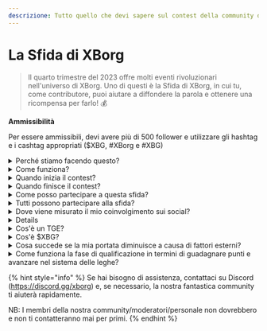```yaml
---
descrizione: Tutto quello che devi sapere sul contest della community di XBorg. In arrivo a settembre 2023
---
```


# La Sfida di XBorg

> Il quarto trimestre del 2023 offre molti eventi rivoluzionari nell'universo di XBorg. Uno di questi è la Sfida di XBorg, in cui tu, come contributore, puoi aiutare a diffondere la parola e ottenere una ricompensa per farlo! 💰

**Ammissibilità**

Per essere ammissibili, devi avere più di 500 follower e utilizzare gli hashtag e i cashtag appropriati ($XBG, #XBorg e #XBG)

<details>

<summary>Perché stiamo facendo questo?</summary>

Il nostro obiettivo è aumentare la consapevolezza su XBorg, mostrando la nostra fantastica community, i nostri prodotti e il nostro token. Organizzare un contest è il nostro metodo scelto per favorire un'esperienza piacevole e collaborativa.

</details>

<details>

<summary>Come funziona?</summary>

Partecipa attivamente rispettando le [regole](rules-test.md) e seguendo le migliori pratiche (link alle migliori pratiche). Accumulerai punti in base all'impatto del tuo coinvolgimento e più abilmente raggiungi questo obiettivo, maggiori saranno le ricompense che tu e la tua lega potrete ottenere.

</details>

<details>

<summary>Quando inizia il contest?</summary>

Il contest è previsto per iniziare il 1° o il 30 settembre 2023, a seconda dei nostri progressi.

</details>

<details>

<summary>Quando finisce il contest?</summary>

Il contest terminerà due settimane dopo l'Evento di Generazione del Token ([TGE](./#cos'è-un-tge)), la data specifica della quale sarà comunicata in seguito.

</details>

<details>

<summary>Come posso partecipare a questa sfida?</summary>

Una volta soddisfatto il requisito di avere più di 500 follower su Twitter, verranno assegnati punti in base al tuo XBorg Influencers Engagement Rank giornaliero su LunarCrush. Ricorda di includere #XBorg, $XBG o #XBG nei tuoi tweet per un riconoscimento preciso.

</details>

<details>

<summary>Tutti possono partecipare alla sfida?</summary>

La sfida è aperta a tutti, ma i tuoi punti saranno conteggiati solo se hai almeno 500 follower su Twitter.

</details>

<details>

<summary>Dove viene misurato il mio coinvolgimento sui social?</summary>

LunarCrush raccoglie direttamente i dati da Twitter, consentendoci di estrarre e analizzare queste informazioni. Di conseguenza, ci concentriamo esclusivamente sulla misurazione del tuo coinvolgimento su Twitter. Tieni presente che gli interazioni su altre piattaforme social non vengono prese in considerazione. Per ulteriori informazioni, visita [https://lunarcrush.com/faq.](https://lunarcrush.com/faq.)

</details>

<details>

<summaryPuoi darmi un esempio di coinvolgimento efficace?</summary>

Un coinvolgimento efficace consiste nel creare contenuti accattivanti utilizzando hashtag, cashtag ed emoji. Per ulteriori indicazioni, puoi consultare la nostra completa guida alle migliori pratiche: {LINK}

</details>

<details>

<summary>Cos'è un TGE?</summary>

TGE sta per "Token Generation Event", un termine principalmente utilizzato nel settore della blockchain e delle criptovalute.

**Cosa succede durante un TGE?**

Un TGE comporta la creazione e la distribuzione di una nuova criptovaluta o token ai partecipanti iniziali, di solito per raccogliere fondi per un nuovo progetto. Questo processo prevede che l'azienda o l'organizzazione emittente assegni un determinato numero di token ai sostenitori o agli investitori iniziali.

**In cosa differisce un TGE da un ICO?**

Sebbene sia i TGE (Token Generation Events) che gli ICO (Initial Coin Offerings) siano metodi per raccogliere fondi utilizzando token, i termini vengono talvolta usati in modo intercambiabile. Tuttavia, gli addetti ai lavori preferiscono spesso "TGE" perché mette in evidenza la generazione e la distribuzione dei token, anziché l'aspetto "offerta" o vendita.

</details>

<details>

<summary>Cos'è $XBG?</summary>

[$XBG](../../06-or-token/xbg.md) è un token digitale collegato al progetto XBorg.

</details>

<details>

<summary>Cosa succede se la mia portata diminuisce a causa di fattori esterni?</summary>

Se non mantieni o aumenti il coinvolgimento, il tuo rank di influencer diminuirà, risultando in meno punti giornalieri. Tuttavia, i punti che hai già guadagnato non vengono persi.

</details>

<details>

<summary>Come funziona la fase di qualificazione in termini di guadagnare punti e avanzare nel sistema delle leghe?</summary>

Durante le fasi di qualificazione, i partecipanti accumulano punti giornalieri e salgono nella classifica. Conserveremo uno snapshot finale della classifica sia della Fase di Qualificazione 1 che della Fase di Qualificazione 2. Successivamente, in base al numero totale di partecipanti e al successo degli obiettivi collettivi, saranno disponibili posti in varie Leghe. I migliori performer di ciascuna fase di qualificazione riceveranno poi inviti per unirsi alla lega più adatta in base al loro livello di abilità.

Attraverso queste leghe, inizierà la stagione inaugurale, portando con sé ricompense troppo allettanti per essere trascurate. Questo segna il vero inizio del gioco. Oltre alle consistenti ricompense, la qualificazione dovrebbe essere un obiettivo primario per molti durante le fasi di qualificazione.

</details>

{% hint style="info" %}
Se hai bisogno di assistenza, contattaci su Discord (https://discord.gg/xborg) e, se necessario, la nostra fantastica community ti aiuterà rapidamente.

NB: I membri della nostra community/moderatori/personale non dovrebbero e non ti contatteranno mai per primi.
{% endhint %}
